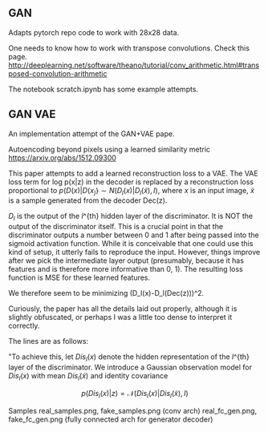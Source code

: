 ## GAN ##
Adapts pytorch repo code to work with 28x28 data.

One needs to know how to work with transpose convolutions. 
Check this page. 
http://deeplearning.net/software/theano/tutorial/conv_arithmetic.html#transposed-convolution-arithmetic

The notebook scratch.ipynb has some example attempts. 

## GAN VAE ##
An implementation attempt of the GAN+VAE pape.

Autoencoding beyond pixels using a learned similarity metric
https://arxiv.org/abs/1512.09300

This paper attempts to add a learned reconstruction loss to a VAE.
The VAE loss term for log p(x|z) in the decoder is replaced by a reconstruction loss
proportional to $p(D(x)|D(x_\tilde)) \sim N(D_l(x)|D_l(\tilde{x}),I)$, where $x$ is an input image, $\tilde{x}$ is a
sample generated from the decoder Dec(z).

$D_l$ is the output of the $l$^{th} hidden layer of the discriminator. It is NOT the output of the discriminator itself. This is a crucial point in that the discriminator outputs a number between 0 and 1 after being passed into the sigmoid activation function. While it is conceivable that one could use this kind of setup, it utterly fails to reproduce the input. However, things improve after we pick the intermediate layer output (presumably, because it has features and is therefore more informative than 0, 1). The resulting loss function is MSE for these learned features. 

We therefore seem to be minimizing (D_l(x)-D_l(Dec(z)))^2.

Curiously, the paper has all the details laid out properly, although it is slightly obfuscated, or perhaps I was a little too dense to interpret it correctly.

The lines are as follows:

"To achieve this, let $Dis_l(x)$ denote the hidden representation of the $l$^{th} layer of the discriminator. We introduce a Gaussian observation model for $Dis_l(x)$ with mean $Dis_l(\tilde{x})$ and identity covariance

$$p(Dis_l(x)|z) = \mathcal{N}(Dis_l(x)|Dis_l(\tilde{x}),I)$$


Samples 
real_samples.png, fake_samples.png (conv arch)
real_fc_gen.png, fake_fc_gen.png (fully connected arch for generator decoder)



